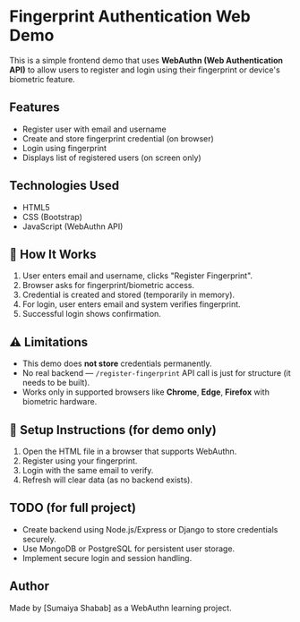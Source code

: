 # Fingerprint Authentication Web Demo

This is a simple frontend demo that uses **WebAuthn (Web Authentication API)** to allow users to register and login using their fingerprint or device's biometric feature.

##  Features

- Register user with email and username
- Create and store fingerprint credential (on browser)
- Login using fingerprint
- Displays list of registered users (on screen only)

## Technologies Used

- HTML5
- CSS (Bootstrap)
- JavaScript (WebAuthn API)

## 🧠 How It Works

1. User enters email and username, clicks "Register Fingerprint".
2. Browser asks for fingerprint/biometric access.
3. Credential is created and stored (temporarily in memory).
4. For login, user enters email and system verifies fingerprint.
5. Successful login shows confirmation.

## ⚠️ Limitations

- This demo does **not store** credentials permanently.
- No real backend — `/register-fingerprint` API call is just for structure (it needs to be built).
- Works only in supported browsers like **Chrome**, **Edge**, **Firefox** with biometric hardware.

## 📌 Setup Instructions (for demo only)

1. Open the HTML file in a browser that supports WebAuthn.
2. Register using your fingerprint.
3. Login with the same email to verify.
4. Refresh will clear data (as no backend exists).

##  TODO (for full project)

- Create backend using Node.js/Express or Django to store credentials securely.
- Use MongoDB or PostgreSQL for persistent user storage.
- Implement secure login and session handling.

##  Author

Made by [Sumaiya Shabab] as a WebAuthn learning project.


